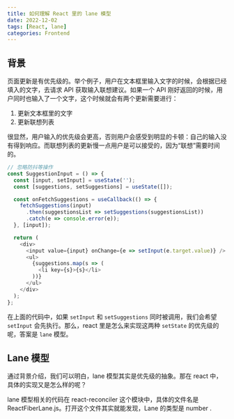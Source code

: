 ```yaml
---
title: 如何理解 React 里的 lane 模型
date: 2022-12-02
tags: [React, lane]
categories: Frontend
---
```


## 背景

页面更新是有优先级的。举个例子，用户在文本框里输入文字的时候，会根据已经填入的文字，去请求 API 获取输入联想建议。如果一个 API 刚好返回的时候，用户同时也输入了一个文字，这个时候就会有两个更新需要进行：

1. 更新文本框里的文字
2. 更新联想列表

<!--more-->

很显然，用户输入的优先级会更高，否则用户会感受到明显的卡顿：自己的输入没有得到响应。而联想列表的更新慢一点用户是可以接受的，因为“联想”需要时间的。

```javascript
// 忽略防抖等操作
const SuggestionInput = () => {
  const [input, setInput] = useState('');
  const [suggestions, setSuggestions] = useState([]);

  const onFetchSuggestions = useCallback(() => {
    fetchSuggestions(input)
      .then(suggestionsList => setSuggestions(suggestionsList))
      .catch(e => console.error(e));
  }, [input]);

  return (
    <div>
      <input value={input} onChange={e => setInput(e.target.value)} />
      <ul>
        {suggestions.map(s => (
          <li key={s}>{s}</li>
        ))}
      </ul>
    </div>
  );
};
```

在上面的代码中，如果 `setInput` 和 `setSuggestions` 同时被调用，我们会希望 `setInput` 会先执行。那么，react 里是怎么来实现这两种 `setState` 的优先级的呢，答案是 `lane` 模型。

## Lane 模型

通过背景介绍，我们可以明白，lane 模型其实是优先级的抽象。那在 react 中，具体的实现又是怎么样的呢？

lane 模型相关的代码在 react-reconciler 这个模块中，具体的文件名是 ReactFiberLane.js。打开这个文件其实就能发现，Lane 的类型是 number .
